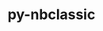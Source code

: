 ---
title: "py-nbclassic"
layout: cache
categories: [package, develop]
meta: {"versions": ["1.1.0"], "compilers": ["gcc@=11.4.0", "gcc@=9.4.0", "oneapi@=2024.2.1"], "oss": ["ubuntu20.04", "ubuntu22.04"], "platforms": ["linux"], "targets": ["neoverse_v1", "neoverse_v2", "ppc64le", "x86_64_v3"], "stacks": ["e4s", "e4s-neoverse-v2", "e4s-neoverse_v1", "e4s-oneapi", "e4s-power", "root"], "num_specs": 62, "num_specs_by_stack": {"root": 62, "e4s-power": 15, "e4s-neoverse_v1": 9, "e4s-neoverse-v2": 8, "e4s": 20, "e4s-oneapi": 10}}
spec_details: [{"hash": "xihhzuarr7h6lopn7ucebbgpbh3rjx3n", "compiler": "gcc@=9.4.0", "versions": ["1.1.0"], "os": "ubuntu20.04", "platform": "linux", "target": "ppc64le", "variants": ["build_system=python_pip"], "stacks": ["root", "e4s-power"], "size": "-", "tarball": "https://binaries.spack.io/develop/build_cache/linux-ubuntu20.04-ppc64le/gcc-9.4.0/py-nbclassic-1.1.0/linux-ubuntu20.04-ppc64le-gcc-9.4.0-py-nbclassic-1.1.0-xihhzuarr7h6lopn7ucebbgpbh3rjx3n.spack"}, {"hash": "tpm44q5ero4bk3l2nvynx4ptzakwlq7m", "compiler": "gcc@=9.4.0", "versions": ["1.1.0"], "os": "ubuntu20.04", "platform": "linux", "target": "ppc64le", "variants": ["build_system=python_pip"], "stacks": ["root", "e4s-power"], "size": "-", "tarball": "https://binaries.spack.io/develop/build_cache/linux-ubuntu20.04-ppc64le/gcc-9.4.0/py-nbclassic-1.1.0/linux-ubuntu20.04-ppc64le-gcc-9.4.0-py-nbclassic-1.1.0-tpm44q5ero4bk3l2nvynx4ptzakwlq7m.spack"}, {"hash": "fpf5ufz4ugk7kdu2dpxiwppmmzztnmr7", "compiler": "gcc@=9.4.0", "versions": ["1.1.0"], "os": "ubuntu20.04", "platform": "linux", "target": "ppc64le", "variants": ["build_system=python_pip"], "stacks": ["root", "e4s-power"], "size": "-", "tarball": "https://binaries.spack.io/develop/build_cache/linux-ubuntu20.04-ppc64le/gcc-9.4.0/py-nbclassic-1.1.0/linux-ubuntu20.04-ppc64le-gcc-9.4.0-py-nbclassic-1.1.0-fpf5ufz4ugk7kdu2dpxiwppmmzztnmr7.spack"}, {"hash": "5jhvux4xyslb5ohpmvmc5oobszj3s32p", "compiler": "gcc@=9.4.0", "versions": ["1.1.0"], "os": "ubuntu20.04", "platform": "linux", "target": "ppc64le", "variants": ["build_system=python_pip"], "stacks": ["root", "e4s-power"], "size": "-", "tarball": "https://binaries.spack.io/develop/build_cache/linux-ubuntu20.04-ppc64le/gcc-9.4.0/py-nbclassic-1.1.0/linux-ubuntu20.04-ppc64le-gcc-9.4.0-py-nbclassic-1.1.0-5jhvux4xyslb5ohpmvmc5oobszj3s32p.spack"}, {"hash": "gxkwga2oqkzsiovqgcecfvn7yw77qoxp", "compiler": "gcc@=9.4.0", "versions": ["1.1.0"], "os": "ubuntu20.04", "platform": "linux", "target": "ppc64le", "variants": ["build_system=python_pip"], "stacks": ["root", "e4s-power"], "size": "-", "tarball": "https://binaries.spack.io/develop/build_cache/linux-ubuntu20.04-ppc64le/gcc-9.4.0/py-nbclassic-1.1.0/linux-ubuntu20.04-ppc64le-gcc-9.4.0-py-nbclassic-1.1.0-gxkwga2oqkzsiovqgcecfvn7yw77qoxp.spack"}, {"hash": "bmdnczu5rx6aumusuojp632ev4enfpcq", "compiler": "gcc@=9.4.0", "versions": ["1.1.0"], "os": "ubuntu20.04", "platform": "linux", "target": "ppc64le", "variants": ["build_system=python_pip"], "stacks": ["root", "e4s-power"], "size": "-", "tarball": "https://binaries.spack.io/develop/build_cache/linux-ubuntu20.04-ppc64le/gcc-9.4.0/py-nbclassic-1.1.0/linux-ubuntu20.04-ppc64le-gcc-9.4.0-py-nbclassic-1.1.0-bmdnczu5rx6aumusuojp632ev4enfpcq.spack"}, {"hash": "4dzn6ts3gx3j6apbnqqm5d6pziokkqtk", "compiler": "gcc@=9.4.0", "versions": ["1.1.0"], "os": "ubuntu20.04", "platform": "linux", "target": "ppc64le", "variants": ["build_system=python_pip"], "stacks": ["root", "e4s-power"], "size": "-", "tarball": "https://binaries.spack.io/develop/build_cache/linux-ubuntu20.04-ppc64le/gcc-9.4.0/py-nbclassic-1.1.0/linux-ubuntu20.04-ppc64le-gcc-9.4.0-py-nbclassic-1.1.0-4dzn6ts3gx3j6apbnqqm5d6pziokkqtk.spack"}, {"hash": "45mkzblpsf5np7provqhaitj2sju5j7q", "compiler": "gcc@=9.4.0", "versions": ["1.1.0"], "os": "ubuntu20.04", "platform": "linux", "target": "ppc64le", "variants": ["build_system=python_pip"], "stacks": ["root", "e4s-power"], "size": "-", "tarball": "https://binaries.spack.io/develop/build_cache/linux-ubuntu20.04-ppc64le/gcc-9.4.0/py-nbclassic-1.1.0/linux-ubuntu20.04-ppc64le-gcc-9.4.0-py-nbclassic-1.1.0-45mkzblpsf5np7provqhaitj2sju5j7q.spack"}, {"hash": "fez5dk2ne42xtvshxii2y5jwddy4nlji", "compiler": "gcc@=9.4.0", "versions": ["1.1.0"], "os": "ubuntu20.04", "platform": "linux", "target": "ppc64le", "variants": ["build_system=python_pip"], "stacks": ["root", "e4s-power"], "size": "-", "tarball": "https://binaries.spack.io/develop/build_cache/linux-ubuntu20.04-ppc64le/gcc-9.4.0/py-nbclassic-1.1.0/linux-ubuntu20.04-ppc64le-gcc-9.4.0-py-nbclassic-1.1.0-fez5dk2ne42xtvshxii2y5jwddy4nlji.spack"}, {"hash": "mr4eus6z42ysiiqckpywhrczsfx34wy4", "compiler": "gcc@=9.4.0", "versions": ["1.1.0"], "os": "ubuntu20.04", "platform": "linux", "target": "ppc64le", "variants": ["build_system=python_pip"], "stacks": ["root", "e4s-power"], "size": "-", "tarball": "https://binaries.spack.io/develop/build_cache/linux-ubuntu20.04-ppc64le/gcc-9.4.0/py-nbclassic-1.1.0/linux-ubuntu20.04-ppc64le-gcc-9.4.0-py-nbclassic-1.1.0-mr4eus6z42ysiiqckpywhrczsfx34wy4.spack"}, {"hash": "mypm4wekxgodboddnm3h4jtxegwotqq4", "compiler": "gcc@=9.4.0", "versions": ["1.1.0"], "os": "ubuntu20.04", "platform": "linux", "target": "ppc64le", "variants": ["build_system=python_pip"], "stacks": ["root", "e4s-power"], "size": "-", "tarball": "https://binaries.spack.io/develop/build_cache/linux-ubuntu20.04-ppc64le/gcc-9.4.0/py-nbclassic-1.1.0/linux-ubuntu20.04-ppc64le-gcc-9.4.0-py-nbclassic-1.1.0-mypm4wekxgodboddnm3h4jtxegwotqq4.spack"}, {"hash": "nlxf2qhmqa33uanthb7fyo6u6l4hffux", "compiler": "gcc@=9.4.0", "versions": ["1.1.0"], "os": "ubuntu20.04", "platform": "linux", "target": "ppc64le", "variants": ["build_system=python_pip"], "stacks": ["root", "e4s-power"], "size": "-", "tarball": "https://binaries.spack.io/develop/build_cache/linux-ubuntu20.04-ppc64le/gcc-9.4.0/py-nbclassic-1.1.0/linux-ubuntu20.04-ppc64le-gcc-9.4.0-py-nbclassic-1.1.0-nlxf2qhmqa33uanthb7fyo6u6l4hffux.spack"}, {"hash": "uli757lnbstojuvwen5srjqqpmmynm7q", "compiler": "gcc@=9.4.0", "versions": ["1.1.0"], "os": "ubuntu20.04", "platform": "linux", "target": "ppc64le", "variants": ["build_system=python_pip"], "stacks": ["root", "e4s-power"], "size": "-", "tarball": "https://binaries.spack.io/develop/build_cache/linux-ubuntu20.04-ppc64le/gcc-9.4.0/py-nbclassic-1.1.0/linux-ubuntu20.04-ppc64le-gcc-9.4.0-py-nbclassic-1.1.0-uli757lnbstojuvwen5srjqqpmmynm7q.spack"}, {"hash": "2fcm5x5p5yraahowjqsl2wk62zb2ak34", "compiler": "gcc@=9.4.0", "versions": ["1.1.0"], "os": "ubuntu20.04", "platform": "linux", "target": "ppc64le", "variants": ["build_system=python_pip"], "stacks": ["root", "e4s-power"], "size": "-", "tarball": "https://binaries.spack.io/develop/build_cache/linux-ubuntu20.04-ppc64le/gcc-9.4.0/py-nbclassic-1.1.0/linux-ubuntu20.04-ppc64le-gcc-9.4.0-py-nbclassic-1.1.0-2fcm5x5p5yraahowjqsl2wk62zb2ak34.spack"}, {"hash": "dyrjpyohz7pobf2x7vrgnaacccxav475", "compiler": "gcc@=9.4.0", "versions": ["1.1.0"], "os": "ubuntu20.04", "platform": "linux", "target": "ppc64le", "variants": ["build_system=python_pip"], "stacks": ["root", "e4s-power"], "size": "-", "tarball": "https://binaries.spack.io/develop/build_cache/linux-ubuntu20.04-ppc64le/gcc-9.4.0/py-nbclassic-1.1.0/linux-ubuntu20.04-ppc64le-gcc-9.4.0-py-nbclassic-1.1.0-dyrjpyohz7pobf2x7vrgnaacccxav475.spack"}, {"hash": "jbdllc7hfdeqfkk5csqimcdvhmeezvuu", "compiler": "gcc@=11.4.0", "versions": ["1.1.0"], "os": "ubuntu22.04", "platform": "linux", "target": "neoverse_v1", "variants": ["build_system=python_pip"], "stacks": ["root", "e4s-neoverse_v1"], "size": "-", "tarball": "https://binaries.spack.io/develop/build_cache/linux-ubuntu22.04-neoverse_v1/gcc-11.4.0/py-nbclassic-1.1.0/linux-ubuntu22.04-neoverse_v1-gcc-11.4.0-py-nbclassic-1.1.0-jbdllc7hfdeqfkk5csqimcdvhmeezvuu.spack"}, {"hash": "e57aqrui2zxzksv6k3immh4l3o4lc5re", "compiler": "gcc@=11.4.0", "versions": ["1.1.0"], "os": "ubuntu22.04", "platform": "linux", "target": "neoverse_v1", "variants": ["build_system=python_pip"], "stacks": ["root", "e4s-neoverse_v1"], "size": "-", "tarball": "https://binaries.spack.io/develop/build_cache/linux-ubuntu22.04-neoverse_v1/gcc-11.4.0/py-nbclassic-1.1.0/linux-ubuntu22.04-neoverse_v1-gcc-11.4.0-py-nbclassic-1.1.0-e57aqrui2zxzksv6k3immh4l3o4lc5re.spack"}, {"hash": "dwpd27xk5ir2ph32zce5xsac7mpwbm4s", "compiler": "gcc@=11.4.0", "versions": ["1.1.0"], "os": "ubuntu22.04", "platform": "linux", "target": "neoverse_v1", "variants": ["build_system=python_pip"], "stacks": ["root", "e4s-neoverse_v1"], "size": "-", "tarball": "https://binaries.spack.io/develop/build_cache/linux-ubuntu22.04-neoverse_v1/gcc-11.4.0/py-nbclassic-1.1.0/linux-ubuntu22.04-neoverse_v1-gcc-11.4.0-py-nbclassic-1.1.0-dwpd27xk5ir2ph32zce5xsac7mpwbm4s.spack"}, {"hash": "stluawnrhxvd33zb7pr5v3zibnd5spe3", "compiler": "gcc@=11.4.0", "versions": ["1.1.0"], "os": "ubuntu22.04", "platform": "linux", "target": "neoverse_v1", "variants": ["build_system=python_pip"], "stacks": ["root", "e4s-neoverse_v1"], "size": "-", "tarball": "https://binaries.spack.io/develop/build_cache/linux-ubuntu22.04-neoverse_v1/gcc-11.4.0/py-nbclassic-1.1.0/linux-ubuntu22.04-neoverse_v1-gcc-11.4.0-py-nbclassic-1.1.0-stluawnrhxvd33zb7pr5v3zibnd5spe3.spack"}, {"hash": "a4vx57ng2b6lmaj5svg7yv5zzjfmij7s", "compiler": "gcc@=11.4.0", "versions": ["1.1.0"], "os": "ubuntu22.04", "platform": "linux", "target": "neoverse_v1", "variants": ["build_system=python_pip"], "stacks": ["root", "e4s-neoverse_v1"], "size": "-", "tarball": "https://binaries.spack.io/develop/build_cache/linux-ubuntu22.04-neoverse_v1/gcc-11.4.0/py-nbclassic-1.1.0/linux-ubuntu22.04-neoverse_v1-gcc-11.4.0-py-nbclassic-1.1.0-a4vx57ng2b6lmaj5svg7yv5zzjfmij7s.spack"}, {"hash": "ujb44cmsvonkosuzukecmnqksoijfpu4", "compiler": "gcc@=11.4.0", "versions": ["1.1.0"], "os": "ubuntu22.04", "platform": "linux", "target": "neoverse_v1", "variants": ["build_system=python_pip"], "stacks": ["root", "e4s-neoverse_v1"], "size": "-", "tarball": "https://binaries.spack.io/develop/build_cache/linux-ubuntu22.04-neoverse_v1/gcc-11.4.0/py-nbclassic-1.1.0/linux-ubuntu22.04-neoverse_v1-gcc-11.4.0-py-nbclassic-1.1.0-ujb44cmsvonkosuzukecmnqksoijfpu4.spack"}, {"hash": "vb5o6zbpywm77vptg63rkoiqs65pmbfg", "compiler": "gcc@=11.4.0", "versions": ["1.1.0"], "os": "ubuntu22.04", "platform": "linux", "target": "neoverse_v1", "variants": ["build_system=python_pip"], "stacks": ["root", "e4s-neoverse_v1"], "size": "-", "tarball": "https://binaries.spack.io/develop/build_cache/linux-ubuntu22.04-neoverse_v1/gcc-11.4.0/py-nbclassic-1.1.0/linux-ubuntu22.04-neoverse_v1-gcc-11.4.0-py-nbclassic-1.1.0-vb5o6zbpywm77vptg63rkoiqs65pmbfg.spack"}, {"hash": "woxszjqss3qx4dvg42h7ifyy3hxyqthg", "compiler": "gcc@=11.4.0", "versions": ["1.1.0"], "os": "ubuntu22.04", "platform": "linux", "target": "neoverse_v1", "variants": ["build_system=python_pip"], "stacks": ["root", "e4s-neoverse_v1"], "size": "-", "tarball": "https://binaries.spack.io/develop/build_cache/linux-ubuntu22.04-neoverse_v1/gcc-11.4.0/py-nbclassic-1.1.0/linux-ubuntu22.04-neoverse_v1-gcc-11.4.0-py-nbclassic-1.1.0-woxszjqss3qx4dvg42h7ifyy3hxyqthg.spack"}, {"hash": "crosr5pkvxscrjojl7w3dq3hgws4p7ul", "compiler": "gcc@=11.4.0", "versions": ["1.1.0"], "os": "ubuntu22.04", "platform": "linux", "target": "neoverse_v1", "variants": ["build_system=python_pip"], "stacks": ["root", "e4s-neoverse_v1"], "size": "-", "tarball": "https://binaries.spack.io/develop/build_cache/linux-ubuntu22.04-neoverse_v1/gcc-11.4.0/py-nbclassic-1.1.0/linux-ubuntu22.04-neoverse_v1-gcc-11.4.0-py-nbclassic-1.1.0-crosr5pkvxscrjojl7w3dq3hgws4p7ul.spack"}, {"hash": "wlac6jzss7biuwv5rlygf46zrbnrhdni", "compiler": "gcc@=11.4.0", "versions": ["1.1.0"], "os": "ubuntu22.04", "platform": "linux", "target": "neoverse_v2", "variants": ["build_system=python_pip"], "stacks": ["root", "e4s-neoverse-v2"], "size": "-", "tarball": "https://binaries.spack.io/develop/build_cache/linux-ubuntu22.04-neoverse_v2/gcc-11.4.0/py-nbclassic-1.1.0/linux-ubuntu22.04-neoverse_v2-gcc-11.4.0-py-nbclassic-1.1.0-wlac6jzss7biuwv5rlygf46zrbnrhdni.spack"}, {"hash": "pyyf7xqua5ec5hsqdubjkqgjc4l4cdal", "compiler": "gcc@=11.4.0", "versions": ["1.1.0"], "os": "ubuntu22.04", "platform": "linux", "target": "neoverse_v2", "variants": ["build_system=python_pip"], "stacks": ["root", "e4s-neoverse-v2"], "size": "-", "tarball": "https://binaries.spack.io/develop/build_cache/linux-ubuntu22.04-neoverse_v2/gcc-11.4.0/py-nbclassic-1.1.0/linux-ubuntu22.04-neoverse_v2-gcc-11.4.0-py-nbclassic-1.1.0-pyyf7xqua5ec5hsqdubjkqgjc4l4cdal.spack"}, {"hash": "64bbetsrt2b3halygjn63gnqn532qsge", "compiler": "gcc@=11.4.0", "versions": ["1.1.0"], "os": "ubuntu22.04", "platform": "linux", "target": "neoverse_v2", "variants": ["build_system=python_pip"], "stacks": ["root", "e4s-neoverse-v2"], "size": "-", "tarball": "https://binaries.spack.io/develop/build_cache/linux-ubuntu22.04-neoverse_v2/gcc-11.4.0/py-nbclassic-1.1.0/linux-ubuntu22.04-neoverse_v2-gcc-11.4.0-py-nbclassic-1.1.0-64bbetsrt2b3halygjn63gnqn532qsge.spack"}, {"hash": "2scr5fsmky4hbirumokkdbfwlw6rkbby", "compiler": "gcc@=11.4.0", "versions": ["1.1.0"], "os": "ubuntu22.04", "platform": "linux", "target": "neoverse_v2", "variants": ["build_system=python_pip"], "stacks": ["root", "e4s-neoverse-v2"], "size": "-", "tarball": "https://binaries.spack.io/develop/build_cache/linux-ubuntu22.04-neoverse_v2/gcc-11.4.0/py-nbclassic-1.1.0/linux-ubuntu22.04-neoverse_v2-gcc-11.4.0-py-nbclassic-1.1.0-2scr5fsmky4hbirumokkdbfwlw6rkbby.spack"}, {"hash": "o3gyt65v5ij6qsxuj22vw44mrmbgvkc4", "compiler": "gcc@=11.4.0", "versions": ["1.1.0"], "os": "ubuntu22.04", "platform": "linux", "target": "neoverse_v2", "variants": ["build_system=python_pip"], "stacks": ["root", "e4s-neoverse-v2"], "size": "-", "tarball": "https://binaries.spack.io/develop/build_cache/linux-ubuntu22.04-neoverse_v2/gcc-11.4.0/py-nbclassic-1.1.0/linux-ubuntu22.04-neoverse_v2-gcc-11.4.0-py-nbclassic-1.1.0-o3gyt65v5ij6qsxuj22vw44mrmbgvkc4.spack"}, {"hash": "o3ojalrrb6a3o6lu62uy4f3ch75ssrae", "compiler": "gcc@=11.4.0", "versions": ["1.1.0"], "os": "ubuntu22.04", "platform": "linux", "target": "neoverse_v2", "variants": ["build_system=python_pip"], "stacks": ["root", "e4s-neoverse-v2"], "size": "-", "tarball": "https://binaries.spack.io/develop/build_cache/linux-ubuntu22.04-neoverse_v2/gcc-11.4.0/py-nbclassic-1.1.0/linux-ubuntu22.04-neoverse_v2-gcc-11.4.0-py-nbclassic-1.1.0-o3ojalrrb6a3o6lu62uy4f3ch75ssrae.spack"}, {"hash": "uqapqetuq7juxj5mksrdjt46wenxeu4x", "compiler": "gcc@=11.4.0", "versions": ["1.1.0"], "os": "ubuntu22.04", "platform": "linux", "target": "neoverse_v2", "variants": ["build_system=python_pip"], "stacks": ["root", "e4s-neoverse-v2"], "size": "-", "tarball": "https://binaries.spack.io/develop/build_cache/linux-ubuntu22.04-neoverse_v2/gcc-11.4.0/py-nbclassic-1.1.0/linux-ubuntu22.04-neoverse_v2-gcc-11.4.0-py-nbclassic-1.1.0-uqapqetuq7juxj5mksrdjt46wenxeu4x.spack"}, {"hash": "w35eqzk7lwajivqhqxh7tdqrh7d3s3fz", "compiler": "gcc@=11.4.0", "versions": ["1.1.0"], "os": "ubuntu22.04", "platform": "linux", "target": "neoverse_v2", "variants": ["build_system=python_pip"], "stacks": ["root", "e4s-neoverse-v2"], "size": "-", "tarball": "https://binaries.spack.io/develop/build_cache/linux-ubuntu22.04-neoverse_v2/gcc-11.4.0/py-nbclassic-1.1.0/linux-ubuntu22.04-neoverse_v2-gcc-11.4.0-py-nbclassic-1.1.0-w35eqzk7lwajivqhqxh7tdqrh7d3s3fz.spack"}, {"hash": "lmkxhdtnjshde4ydgkbwmbq3wpm7dv3a", "compiler": "gcc@=11.4.0", "versions": ["1.1.0"], "os": "ubuntu22.04", "platform": "linux", "target": "x86_64_v3", "variants": ["build_system=python_pip"], "stacks": ["root", "e4s"], "size": "-", "tarball": "https://binaries.spack.io/develop/build_cache/linux-ubuntu22.04-x86_64_v3/gcc-11.4.0/py-nbclassic-1.1.0/linux-ubuntu22.04-x86_64_v3-gcc-11.4.0-py-nbclassic-1.1.0-lmkxhdtnjshde4ydgkbwmbq3wpm7dv3a.spack"}, {"hash": "hlei6paazwrgbhsiqkblwt7z7zewo3yx", "compiler": "gcc@=11.4.0", "versions": ["1.1.0"], "os": "ubuntu22.04", "platform": "linux", "target": "x86_64_v3", "variants": ["build_system=python_pip"], "stacks": ["root", "e4s"], "size": "-", "tarball": "https://binaries.spack.io/develop/build_cache/linux-ubuntu22.04-x86_64_v3/gcc-11.4.0/py-nbclassic-1.1.0/linux-ubuntu22.04-x86_64_v3-gcc-11.4.0-py-nbclassic-1.1.0-hlei6paazwrgbhsiqkblwt7z7zewo3yx.spack"}, {"hash": "2nzrddynrb3krguhoundcrwofjblxq7q", "compiler": "gcc@=11.4.0", "versions": ["1.1.0"], "os": "ubuntu22.04", "platform": "linux", "target": "x86_64_v3", "variants": ["build_system=python_pip"], "stacks": ["root", "e4s"], "size": "-", "tarball": "https://binaries.spack.io/develop/build_cache/linux-ubuntu22.04-x86_64_v3/gcc-11.4.0/py-nbclassic-1.1.0/linux-ubuntu22.04-x86_64_v3-gcc-11.4.0-py-nbclassic-1.1.0-2nzrddynrb3krguhoundcrwofjblxq7q.spack"}, {"hash": "ciso65cil23xh4waso56ua4yebxybyhy", "compiler": "gcc@=11.4.0", "versions": ["1.1.0"], "os": "ubuntu22.04", "platform": "linux", "target": "x86_64_v3", "variants": ["build_system=python_pip"], "stacks": ["root", "e4s"], "size": "-", "tarball": "https://binaries.spack.io/develop/build_cache/linux-ubuntu22.04-x86_64_v3/gcc-11.4.0/py-nbclassic-1.1.0/linux-ubuntu22.04-x86_64_v3-gcc-11.4.0-py-nbclassic-1.1.0-ciso65cil23xh4waso56ua4yebxybyhy.spack"}, {"hash": "xfwpjiscuexrhqfo3wtw5oegzvxuz5ym", "compiler": "gcc@=11.4.0", "versions": ["1.1.0"], "os": "ubuntu22.04", "platform": "linux", "target": "x86_64_v3", "variants": ["build_system=python_pip"], "stacks": ["root", "e4s"], "size": "-", "tarball": "https://binaries.spack.io/develop/build_cache/linux-ubuntu22.04-x86_64_v3/gcc-11.4.0/py-nbclassic-1.1.0/linux-ubuntu22.04-x86_64_v3-gcc-11.4.0-py-nbclassic-1.1.0-xfwpjiscuexrhqfo3wtw5oegzvxuz5ym.spack"}, {"hash": "zpwioiylfizawotrpy3665dcflltvd34", "compiler": "gcc@=11.4.0", "versions": ["1.1.0"], "os": "ubuntu22.04", "platform": "linux", "target": "x86_64_v3", "variants": ["build_system=python_pip"], "stacks": ["root", "e4s"], "size": "-", "tarball": "https://binaries.spack.io/develop/build_cache/linux-ubuntu22.04-x86_64_v3/gcc-11.4.0/py-nbclassic-1.1.0/linux-ubuntu22.04-x86_64_v3-gcc-11.4.0-py-nbclassic-1.1.0-zpwioiylfizawotrpy3665dcflltvd34.spack"}, {"hash": "bfjshcsuzlot34cj7cmvncvufd4aivue", "compiler": "gcc@=11.4.0", "versions": ["1.1.0"], "os": "ubuntu22.04", "platform": "linux", "target": "x86_64_v3", "variants": ["build_system=python_pip"], "stacks": ["root", "e4s"], "size": "-", "tarball": "https://binaries.spack.io/develop/build_cache/linux-ubuntu22.04-x86_64_v3/gcc-11.4.0/py-nbclassic-1.1.0/linux-ubuntu22.04-x86_64_v3-gcc-11.4.0-py-nbclassic-1.1.0-bfjshcsuzlot34cj7cmvncvufd4aivue.spack"}, {"hash": "eqx74qtoogcif2ihic3ebpzrubic7tiy", "compiler": "gcc@=11.4.0", "versions": ["1.1.0"], "os": "ubuntu22.04", "platform": "linux", "target": "x86_64_v3", "variants": ["build_system=python_pip"], "stacks": ["root", "e4s"], "size": "-", "tarball": "https://binaries.spack.io/develop/build_cache/linux-ubuntu22.04-x86_64_v3/gcc-11.4.0/py-nbclassic-1.1.0/linux-ubuntu22.04-x86_64_v3-gcc-11.4.0-py-nbclassic-1.1.0-eqx74qtoogcif2ihic3ebpzrubic7tiy.spack"}, {"hash": "k7ihldmurs4hzrflxnjpnygdzkczk7bf", "compiler": "gcc@=11.4.0", "versions": ["1.1.0"], "os": "ubuntu22.04", "platform": "linux", "target": "x86_64_v3", "variants": ["build_system=python_pip"], "stacks": ["root", "e4s"], "size": "-", "tarball": "https://binaries.spack.io/develop/build_cache/linux-ubuntu22.04-x86_64_v3/gcc-11.4.0/py-nbclassic-1.1.0/linux-ubuntu22.04-x86_64_v3-gcc-11.4.0-py-nbclassic-1.1.0-k7ihldmurs4hzrflxnjpnygdzkczk7bf.spack"}, {"hash": "stnxiteru7kibrd2qc6u7pgps2e64zpq", "compiler": "gcc@=11.4.0", "versions": ["1.1.0"], "os": "ubuntu22.04", "platform": "linux", "target": "x86_64_v3", "variants": ["build_system=python_pip"], "stacks": ["root", "e4s"], "size": "-", "tarball": "https://binaries.spack.io/develop/build_cache/linux-ubuntu22.04-x86_64_v3/gcc-11.4.0/py-nbclassic-1.1.0/linux-ubuntu22.04-x86_64_v3-gcc-11.4.0-py-nbclassic-1.1.0-stnxiteru7kibrd2qc6u7pgps2e64zpq.spack"}, {"hash": "qrmm266cwt7w5bxoczqmv6f5d6p42nep", "compiler": "gcc@=11.4.0", "versions": ["1.1.0"], "os": "ubuntu22.04", "platform": "linux", "target": "x86_64_v3", "variants": ["build_system=python_pip"], "stacks": ["root", "e4s"], "size": "-", "tarball": "https://binaries.spack.io/develop/build_cache/linux-ubuntu22.04-x86_64_v3/gcc-11.4.0/py-nbclassic-1.1.0/linux-ubuntu22.04-x86_64_v3-gcc-11.4.0-py-nbclassic-1.1.0-qrmm266cwt7w5bxoczqmv6f5d6p42nep.spack"}, {"hash": "shwttjyvmekxb7q6wzc4metxezrky3vb", "compiler": "gcc@=11.4.0", "versions": ["1.1.0"], "os": "ubuntu22.04", "platform": "linux", "target": "x86_64_v3", "variants": ["build_system=python_pip"], "stacks": ["root", "e4s"], "size": "-", "tarball": "https://binaries.spack.io/develop/build_cache/linux-ubuntu22.04-x86_64_v3/gcc-11.4.0/py-nbclassic-1.1.0/linux-ubuntu22.04-x86_64_v3-gcc-11.4.0-py-nbclassic-1.1.0-shwttjyvmekxb7q6wzc4metxezrky3vb.spack"}, {"hash": "whqkgpasublzmfz7fgbgcnwm6ssmf3em", "compiler": "gcc@=11.4.0", "versions": ["1.1.0"], "os": "ubuntu22.04", "platform": "linux", "target": "x86_64_v3", "variants": ["build_system=python_pip"], "stacks": ["root", "e4s"], "size": "-", "tarball": "https://binaries.spack.io/develop/build_cache/linux-ubuntu22.04-x86_64_v3/gcc-11.4.0/py-nbclassic-1.1.0/linux-ubuntu22.04-x86_64_v3-gcc-11.4.0-py-nbclassic-1.1.0-whqkgpasublzmfz7fgbgcnwm6ssmf3em.spack"}, {"hash": "7wxrwovhe2eplgsweivik3rig7dlj2kv", "compiler": "gcc@=11.4.0", "versions": ["1.1.0"], "os": "ubuntu22.04", "platform": "linux", "target": "x86_64_v3", "variants": ["build_system=python_pip"], "stacks": ["root", "e4s"], "size": "-", "tarball": "https://binaries.spack.io/develop/build_cache/linux-ubuntu22.04-x86_64_v3/gcc-11.4.0/py-nbclassic-1.1.0/linux-ubuntu22.04-x86_64_v3-gcc-11.4.0-py-nbclassic-1.1.0-7wxrwovhe2eplgsweivik3rig7dlj2kv.spack"}, {"hash": "s22dwjwn7uxbybodr6ufa37joytwfrvo", "compiler": "gcc@=11.4.0", "versions": ["1.1.0"], "os": "ubuntu22.04", "platform": "linux", "target": "x86_64_v3", "variants": ["build_system=python_pip"], "stacks": ["root", "e4s"], "size": "-", "tarball": "https://binaries.spack.io/develop/build_cache/linux-ubuntu22.04-x86_64_v3/gcc-11.4.0/py-nbclassic-1.1.0/linux-ubuntu22.04-x86_64_v3-gcc-11.4.0-py-nbclassic-1.1.0-s22dwjwn7uxbybodr6ufa37joytwfrvo.spack"}, {"hash": "zwsnj7ltsheptpiaed7hb3uofgxilqzr", "compiler": "gcc@=11.4.0", "versions": ["1.1.0"], "os": "ubuntu22.04", "platform": "linux", "target": "x86_64_v3", "variants": ["build_system=python_pip"], "stacks": ["root", "e4s"], "size": "-", "tarball": "https://binaries.spack.io/develop/build_cache/linux-ubuntu22.04-x86_64_v3/gcc-11.4.0/py-nbclassic-1.1.0/linux-ubuntu22.04-x86_64_v3-gcc-11.4.0-py-nbclassic-1.1.0-zwsnj7ltsheptpiaed7hb3uofgxilqzr.spack"}, {"hash": "wya3s6elzjzodvp3lwtuq443q3hfshgw", "compiler": "gcc@=11.4.0", "versions": ["1.1.0"], "os": "ubuntu22.04", "platform": "linux", "target": "x86_64_v3", "variants": ["build_system=python_pip"], "stacks": ["root", "e4s"], "size": "-", "tarball": "https://binaries.spack.io/develop/build_cache/linux-ubuntu22.04-x86_64_v3/gcc-11.4.0/py-nbclassic-1.1.0/linux-ubuntu22.04-x86_64_v3-gcc-11.4.0-py-nbclassic-1.1.0-wya3s6elzjzodvp3lwtuq443q3hfshgw.spack"}, {"hash": "zahrf3k2fmxx7soxp7dhm7mdtg623kgl", "compiler": "gcc@=11.4.0", "versions": ["1.1.0"], "os": "ubuntu22.04", "platform": "linux", "target": "x86_64_v3", "variants": ["build_system=python_pip"], "stacks": ["root", "e4s"], "size": "-", "tarball": "https://binaries.spack.io/develop/build_cache/linux-ubuntu22.04-x86_64_v3/gcc-11.4.0/py-nbclassic-1.1.0/linux-ubuntu22.04-x86_64_v3-gcc-11.4.0-py-nbclassic-1.1.0-zahrf3k2fmxx7soxp7dhm7mdtg623kgl.spack"}, {"hash": "nljor7eqn27uh4izwbuvdg3lzg24ngwi", "compiler": "gcc@=11.4.0", "versions": ["1.1.0"], "os": "ubuntu22.04", "platform": "linux", "target": "x86_64_v3", "variants": ["build_system=python_pip"], "stacks": ["root", "e4s"], "size": "-", "tarball": "https://binaries.spack.io/develop/build_cache/linux-ubuntu22.04-x86_64_v3/gcc-11.4.0/py-nbclassic-1.1.0/linux-ubuntu22.04-x86_64_v3-gcc-11.4.0-py-nbclassic-1.1.0-nljor7eqn27uh4izwbuvdg3lzg24ngwi.spack"}, {"hash": "s5ty35vppkvbdc5ob72shz6wgye3oo35", "compiler": "gcc@=11.4.0", "versions": ["1.1.0"], "os": "ubuntu22.04", "platform": "linux", "target": "x86_64_v3", "variants": ["build_system=python_pip"], "stacks": ["root", "e4s"], "size": "-", "tarball": "https://binaries.spack.io/develop/build_cache/linux-ubuntu22.04-x86_64_v3/gcc-11.4.0/py-nbclassic-1.1.0/linux-ubuntu22.04-x86_64_v3-gcc-11.4.0-py-nbclassic-1.1.0-s5ty35vppkvbdc5ob72shz6wgye3oo35.spack"}, {"hash": "zjfd7ybfqavvwnexhnelzrtiqw6iqqmk", "compiler": "oneapi@=2024.2.1", "versions": ["1.1.0"], "os": "ubuntu22.04", "platform": "linux", "target": "x86_64_v3", "variants": ["build_system=python_pip"], "stacks": ["root", "e4s-oneapi"], "size": "-", "tarball": "https://binaries.spack.io/develop/build_cache/linux-ubuntu22.04-x86_64_v3/oneapi-2024.2.1/py-nbclassic-1.1.0/linux-ubuntu22.04-x86_64_v3-oneapi-2024.2.1-py-nbclassic-1.1.0-zjfd7ybfqavvwnexhnelzrtiqw6iqqmk.spack"}, {"hash": "neqxyznimdexqndy6kh3vhn52wisaqkc", "compiler": "oneapi@=2024.2.1", "versions": ["1.1.0"], "os": "ubuntu22.04", "platform": "linux", "target": "x86_64_v3", "variants": ["build_system=python_pip"], "stacks": ["root", "e4s-oneapi"], "size": "-", "tarball": "https://binaries.spack.io/develop/build_cache/linux-ubuntu22.04-x86_64_v3/oneapi-2024.2.1/py-nbclassic-1.1.0/linux-ubuntu22.04-x86_64_v3-oneapi-2024.2.1-py-nbclassic-1.1.0-neqxyznimdexqndy6kh3vhn52wisaqkc.spack"}, {"hash": "lc2ixokf37drzhbyl2wfis2gg47u34jj", "compiler": "oneapi@=2024.2.1", "versions": ["1.1.0"], "os": "ubuntu22.04", "platform": "linux", "target": "x86_64_v3", "variants": ["build_system=python_pip"], "stacks": ["root", "e4s-oneapi"], "size": "-", "tarball": "https://binaries.spack.io/develop/build_cache/linux-ubuntu22.04-x86_64_v3/oneapi-2024.2.1/py-nbclassic-1.1.0/linux-ubuntu22.04-x86_64_v3-oneapi-2024.2.1-py-nbclassic-1.1.0-lc2ixokf37drzhbyl2wfis2gg47u34jj.spack"}, {"hash": "nbe7yjfjzwzstzi66jgvxtbco4aiwenx", "compiler": "oneapi@=2024.2.1", "versions": ["1.1.0"], "os": "ubuntu22.04", "platform": "linux", "target": "x86_64_v3", "variants": ["build_system=python_pip"], "stacks": ["root", "e4s-oneapi"], "size": "-", "tarball": "https://binaries.spack.io/develop/build_cache/linux-ubuntu22.04-x86_64_v3/oneapi-2024.2.1/py-nbclassic-1.1.0/linux-ubuntu22.04-x86_64_v3-oneapi-2024.2.1-py-nbclassic-1.1.0-nbe7yjfjzwzstzi66jgvxtbco4aiwenx.spack"}, {"hash": "2dws24g5klzprhc26epbsqikmnlkp4iw", "compiler": "oneapi@=2024.2.1", "versions": ["1.1.0"], "os": "ubuntu22.04", "platform": "linux", "target": "x86_64_v3", "variants": ["build_system=python_pip"], "stacks": ["root", "e4s-oneapi"], "size": "-", "tarball": "https://binaries.spack.io/develop/build_cache/linux-ubuntu22.04-x86_64_v3/oneapi-2024.2.1/py-nbclassic-1.1.0/linux-ubuntu22.04-x86_64_v3-oneapi-2024.2.1-py-nbclassic-1.1.0-2dws24g5klzprhc26epbsqikmnlkp4iw.spack"}, {"hash": "xjdpp5ejxjpdptjri6z2gs2ni6gojnly", "compiler": "oneapi@=2024.2.1", "versions": ["1.1.0"], "os": "ubuntu22.04", "platform": "linux", "target": "x86_64_v3", "variants": ["build_system=python_pip"], "stacks": ["root", "e4s-oneapi"], "size": "-", "tarball": "https://binaries.spack.io/develop/build_cache/linux-ubuntu22.04-x86_64_v3/oneapi-2024.2.1/py-nbclassic-1.1.0/linux-ubuntu22.04-x86_64_v3-oneapi-2024.2.1-py-nbclassic-1.1.0-xjdpp5ejxjpdptjri6z2gs2ni6gojnly.spack"}, {"hash": "22qnu4svwoj7um6gsxr5oglxa5t7mpxv", "compiler": "oneapi@=2024.2.1", "versions": ["1.1.0"], "os": "ubuntu22.04", "platform": "linux", "target": "x86_64_v3", "variants": ["build_system=python_pip"], "stacks": ["root", "e4s-oneapi"], "size": "-", "tarball": "https://binaries.spack.io/develop/build_cache/linux-ubuntu22.04-x86_64_v3/oneapi-2024.2.1/py-nbclassic-1.1.0/linux-ubuntu22.04-x86_64_v3-oneapi-2024.2.1-py-nbclassic-1.1.0-22qnu4svwoj7um6gsxr5oglxa5t7mpxv.spack"}, {"hash": "l5ajyeaj4nf4u6pv72sfyxsj6xoz5mqw", "compiler": "oneapi@=2024.2.1", "versions": ["1.1.0"], "os": "ubuntu22.04", "platform": "linux", "target": "x86_64_v3", "variants": ["build_system=python_pip"], "stacks": ["root", "e4s-oneapi"], "size": "-", "tarball": "https://binaries.spack.io/develop/build_cache/linux-ubuntu22.04-x86_64_v3/oneapi-2024.2.1/py-nbclassic-1.1.0/linux-ubuntu22.04-x86_64_v3-oneapi-2024.2.1-py-nbclassic-1.1.0-l5ajyeaj4nf4u6pv72sfyxsj6xoz5mqw.spack"}, {"hash": "wvnzcy2y2zr2rwnupxoeljexdi6skfrb", "compiler": "oneapi@=2024.2.1", "versions": ["1.1.0"], "os": "ubuntu22.04", "platform": "linux", "target": "x86_64_v3", "variants": ["build_system=python_pip"], "stacks": ["root", "e4s-oneapi"], "size": "-", "tarball": "https://binaries.spack.io/develop/build_cache/linux-ubuntu22.04-x86_64_v3/oneapi-2024.2.1/py-nbclassic-1.1.0/linux-ubuntu22.04-x86_64_v3-oneapi-2024.2.1-py-nbclassic-1.1.0-wvnzcy2y2zr2rwnupxoeljexdi6skfrb.spack"}, {"hash": "osuczpeoq2efeu7s73dqrmxothbiuf2d", "compiler": "oneapi@=2024.2.1", "versions": ["1.1.0"], "os": "ubuntu22.04", "platform": "linux", "target": "x86_64_v3", "variants": ["build_system=python_pip"], "stacks": ["root", "e4s-oneapi"], "size": "-", "tarball": "https://binaries.spack.io/develop/build_cache/linux-ubuntu22.04-x86_64_v3/oneapi-2024.2.1/py-nbclassic-1.1.0/linux-ubuntu22.04-x86_64_v3-oneapi-2024.2.1-py-nbclassic-1.1.0-osuczpeoq2efeu7s73dqrmxothbiuf2d.spack"}]
---